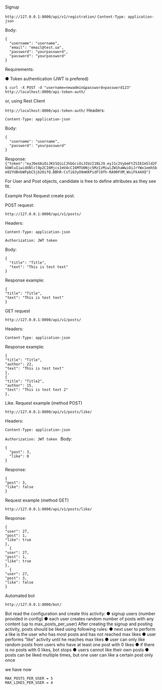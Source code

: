 
Signup

```http://127.0.0.1:8000/api/v1/registration/```
```Content-Type: application-json```

Body:
```
{
  "username": "username",
  "email": "email@test.ua",
  "password": "yourpassword",
  "password": "yourpassword"
}
```

Requirements:

● Token authentication (JWT is prefered)

```$ curl -X POST -d "username=newadmin&password=password123" http://localhost:8000/api-token-auth/```

or, using Rest Client

```http://localhost:8000/api-token-auth/```
Headers:

```Content-Type: application-json```

Body:
```
{
  "username": "username",
  "password": "yourpassword"
}
```

Response:
```{"token":"eyJ0eXAiOiJKV1QiLCJhbGciOiJIUzI1NiJ9.eyJ1c2VybmFtZSI6Im5ld2FkbWluIiwidXNlcl9pZCI6MjcsImV4cCI6MTU0Njc5MzIzMiwiZW1haWwiOiJrYWx1emh5bm92YUBnbWFpbC5jb20ifQ.BBhR-CsTi63yO9mKKPidFlOfh-RA90FXM_WxiFk44XQ"}```

For User and Post objects, candidate is free to define attributes as they see fit.

Example Post Request create post. 

POST request:

`http://127.0.0.1:8000/api/v1/posts/`

Headers:

```Content-Type: application-json```

```Authorization: JWT token ```

Body:
```
{
  "title": "Title",
  "text": "This is test text"
}
```
Response example:
```
{
"title": "Title",
"text": "This is test text"
}
```

GET request

`http://127.0.0.1:8000/api/v1/posts/`

Headers:

```Content-Type: application-json```

Response example:
```
{
"title": "Title",
"author": 22,
"text": "This is test text"
},
{
"title": "Title2",
"author": 15,
"text": "This is test text 2"
},

```


Like.
Request example (method POST)
```
http://127.0.0.1:8000/api/v1/posts/like/
```
Headers:

```Content-Type: application-json```

```Authorization: JWT token ```
Body:
```
{
  "post": 3,
  "like": 0
}
```
Response:
```
{
"post": 3,
"like": false
}
```
Request example (method GET)
```
http://127.0.0.1:8000/api/v1/posts/like/
```
Response:
```  
{
"user": 27,
"post": 1,
"like": true
},
  {
"user": 27,
"post": 1,
"like": true
},
  {
"user": 27,
"post": 3,
"like": false
}
```


Automated bot

```http://127.0.0.1:8000/bot/```

Bot read the configuration and create this activity:
● signup users (number provided in config)
● each user creates random number of posts with any content (up to max_posts_per_user)
After creating the signup and posting activity, posts should be liked using following rules:
● next user to perform a like is the user who has most posts and has not reached max likes
● user performs “like” activity until he reaches max likes
● user can only like random posts from users who have at least one post with 0 likes
● if there is no posts with 0 likes, bot stops
● users cannot like their own posts
● posts can be liked multiple times, but one user can like a certain post only once

we have now
```NUMBER_OF_USERS = 3
MAX_POSTS_PER_USER = 5
MAX_LIKES_PER_USER = 4
```